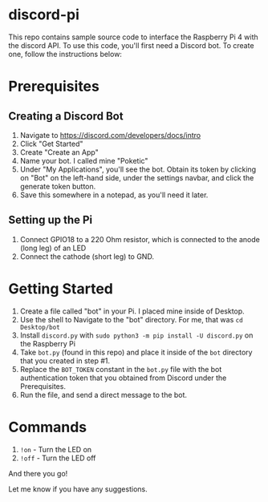 # discord-pi
This repo contains sample source code to interface the Raspberry Pi 4 with the discord API. 
To use this code, you'll first need a Discord bot. To create one, follow the instructions below:

# Prerequisites
## Creating a Discord Bot
1. Navigate to https://discord.com/developers/docs/intro
2. Click "Get Started"
3. Create "Create an App"
4. Name your bot. I called mine "Poketic"
5. Under "My Applications", you'll see the bot. Obtain its token by clicking on "Bot" on the left-hand side, under the settings navbar, and click the generate token button.
6. Save this somewhere in a notepad, as you'll need it later.
   
## Setting up the Pi
1. Connect GPIO18 to a 220 Ohm resistor, which is connected to the anode (long leg) of an LED
2. Connect the cathode (short leg) to GND.

# Getting Started
1. Create a file called "bot" in your Pi. I placed mine inside of Desktop.
2. Use the shell to Navigate to the "bot" directory. For me, that was `cd Desktop/bot`
3. Install `discord.py` with `sudo python3 -m pip install -U discord.py` on the Raspberry Pi
4. Take `bot.py` (found in this repo) and place it inside of the `bot` directory that you created in step #1.
5. Replace the `BOT_TOKEN` constant in the `bot.py` file with the bot authentication token that you obtained from Discord under the Prerequisites.
6. Run the file, and send a direct message to the bot.

# Commands
1. `!on` - Turn the LED on
2. `!off` - Turn the LED off

And there you go! 

Let me know if you have any suggestions.
